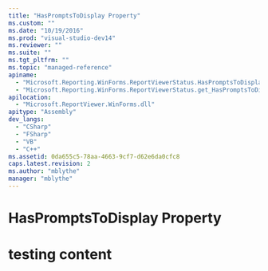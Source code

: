 ```yaml
---
title: "HasPromptsToDisplay Property"
ms.custom: ""
ms.date: "10/19/2016"
ms.prod: "visual-studio-dev14"
ms.reviewer: ""
ms.suite: ""
ms.tgt_pltfrm: ""
ms.topic: "managed-reference"
apiname: 
  - "Microsoft.Reporting.WinForms.ReportViewerStatus.HasPromptsToDisplay"
  - "Microsoft.Reporting.WinForms.ReportViewerStatus.get_HasPromptsToDisplay"
apilocation: 
  - "Microsoft.ReportViewer.WinForms.dll"
apitype: "Assembly"
dev_langs: 
  - "CSharp"
  - "FSharp"
  - "VB"
  - "C++"
ms.assetid: 0da655c5-78aa-4663-9cf7-d62e6da0cfc8
caps.latest.revision: 2
ms.author: "mblythe"
manager: "mblythe"
---
```

# HasPromptsToDisplay Property
# testing content